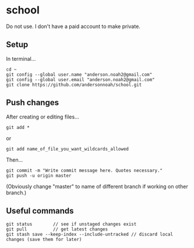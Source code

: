 # school
Do not use. I don't have a paid account to make private. 
## Setup
In terminal...
```
cd ~
git config --global user.name "anderson.noah2@gmail.com"
git config --global user.email "anderson.noah2@gmail.com"
git clone https://github.com/andersonnoah/school.git
```

## Push changes
After creating or editing files...
```
git add *
```
or
```
git add name_of_file_you_want_wildcards_allowed
```
Then...
```
git commit -m "Write commit message here. Quotes necessary."
git push -u origin master
```
(Obviously change "master" to name of different branch if working on other branch.)

## Useful commands
```
git status        // see if unstaged changes exist
git pull          // get latest changes
git stash save --keep-index --include-untracked // discard local changes (save them for later)
```
